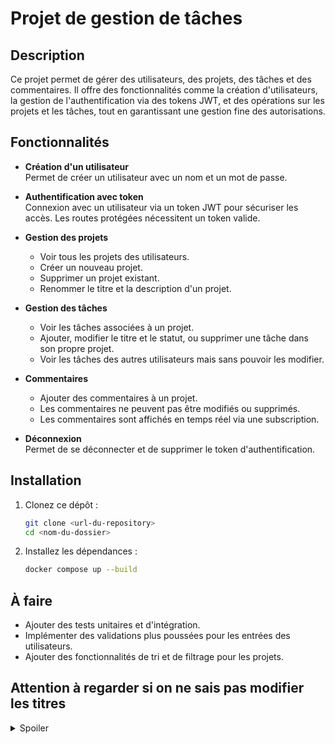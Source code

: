 

# Projet de gestion de tâches

## Description

Ce projet permet de gérer des utilisateurs, des projets, des tâches et des commentaires. Il offre des fonctionnalités comme la création d'utilisateurs, la gestion de l'authentification via des tokens JWT, et des opérations sur les projets et les tâches, tout en garantissant une gestion fine des autorisations.

## Fonctionnalités

- **Création d'un utilisateur**  
  Permet de créer un utilisateur avec un nom et un mot de passe.
  
- **Authentification avec token**  
  Connexion avec un utilisateur via un token JWT pour sécuriser les accès. Les routes protégées nécessitent un token valide.
  
- **Gestion des projets**  
  - Voir tous les projets des utilisateurs.  
  - Créer un nouveau projet.  
  - Supprimer un projet existant.  
  - Renommer le titre et la description d'un projet.
  
- **Gestion des tâches**  
  - Voir les tâches associées à un projet.  
  - Ajouter, modifier le titre et le statut, ou supprimer une tâche dans son propre projet.  
  - Voir les tâches des autres utilisateurs mais sans pouvoir les modifier.

- **Commentaires**  
  - Ajouter des commentaires à un projet.  
  - Les commentaires ne peuvent pas être modifiés ou supprimés.  
  - Les commentaires sont affichés en temps réel via une subscription.

- **Déconnexion**  
  Permet de se déconnecter et de supprimer le token d'authentification.

## Installation

1. Clonez ce dépôt :
   ```bash
   git clone <url-du-repository>
   cd <nom-du-dossier>
   ```

2. Installez les dépendances :
   ```bash
   docker compose up --build
   ```

## À faire

- Ajouter des tests unitaires et d'intégration.
- Implémenter des validations plus poussées pour les entrées des utilisateurs.
- Ajouter des fonctionnalités de tri et de filtrage pour les projets.


## Attention à regarder si on ne sais pas modifier les titres

<details>
    <summary>Spoiler</summary>
    On peut modifier les titres des projets et des taches en cliquant dessus.
</details>